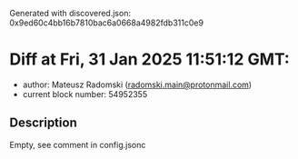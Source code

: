 Generated with discovered.json: 0x9ed60c4bb16b7810bac6a0668a4982fdb311c0e9

# Diff at Fri, 31 Jan 2025 11:51:12 GMT:

- author: Mateusz Radomski (<radomski.main@protonmail.com>)
- current block number: 54952355

## Description

Empty, see comment in config.jsonc
